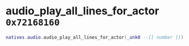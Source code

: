 # audio_play_all_lines_for_actor `0x72168160`

```lua
natives.audio.audio_play_all_lines_for_actor(_unk0 --[[ number ]])
```